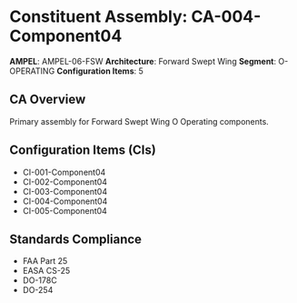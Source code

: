 # Constituent Assembly: CA-004-Component04

**AMPEL**: AMPEL-06-FSW
**Architecture**: Forward Swept Wing
**Segment**: O-OPERATING
**Configuration Items**: 5

## CA Overview
Primary assembly for Forward Swept Wing O Operating components.

## Configuration Items (CIs)
- CI-001-Component04
- CI-002-Component04
- CI-003-Component04
- CI-004-Component04
- CI-005-Component04

## Standards Compliance
- FAA Part 25
- EASA CS-25
- DO-178C
- DO-254

